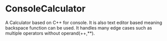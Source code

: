 # ConsoleCalculator
A Calculator based on C++ for console. It is also text editor based meaning backspace function can be used. It handles many edge cases such
as multiple operators without operand(++,**).
